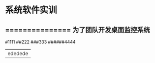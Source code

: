 # 系统软件实训
===============
为了团队开发桌面监控系统
------------------

#1111
##222
###333
######4444

<table>
    <tr>
        <td>  ededede  </td>
    </tr>
</table>

